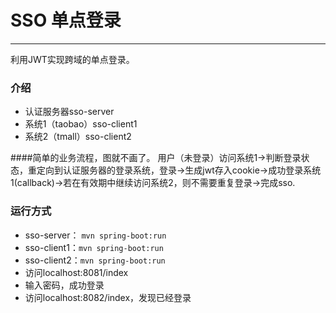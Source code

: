 # SSO 单点登录
----

利用JWT实现跨域的单点登录。

### 介绍
* 认证服务器sso-server
* 系统1（taobao）sso-client1
* 系统2（tmall）sso-client2

####简单的业务流程，图就不画了。
用户（未登录）访问系统1->判断登录状态，重定向到认证服务器的登录系统，登录->生成jwt存入cookie->成功登录系统1(callback)->若在有效期中继续访问系统2，则不需要重复登录->完成sso.

### 运行方式
* sso-server： `mvn spring-boot:run`
* sso-client1：`mvn spring-boot:run`
* sso-client2：`mvn spring-boot:run`
* 访问localhost:8081/index
* 输入密码，成功登录
* 访问localhost:8082/index，发现已经登录